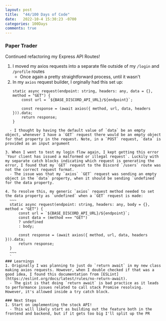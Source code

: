 ```yaml
---
layout: post
title:  "44/100 Days of Code"
date:   2022-10-4 15:30:23 -0700
categories: 100Days
comments: true
---
```


### Paper Trader

Continued refactoring my Express API Routes!

1. I moved my axios requests into a separate file outside of my `/login` and `/profile` routes
    - Once again a pretty straightforward process, until it wasn't
2. In my `axios` request builder, I orginally had this set up:
    ~~~
    static async request(endpoint: string, headers: any, data = {}, method = "GET") {
        const url = `${BASE_DISCORD_API_URL}/${endpoint}`;

        const response = (await axios({ method, url, data, headers })).data;
        return response;
    }
  ~~~
    - I thought by having the default value of `data` be an empty object, whenever I have a `GET` request there would be an empty object for that property in the request. Note, in a `POST` request, `data` is provided as an input argument 

3. When I went to test my login flow again, I kept getting this error `Your client has issued a malformed or illegal request`. Luckily with my separate catch blocks indicating which request is generating the error, I found that my `GET` request to the Discord `/users` route was not the correct request format.
    - The issue was that my `axios` `GET` request was sending an empty object in the `data` property, when it should be sending `undefined` for the data property.

4. To resolve this, my generic `axios` request method needed to set the data property as `undefined` when a `GET` request is made:
    ~~~
    static async request(endpoint: string, headers: any, body = {}, method = "GET") {
        const url = `${BASE_DISCORD_API_URL}/${endpoint}`;
        const data = (method === "GET")
        ? undefined
        : body;

        const response = (await axios({ method, url, data, headers })).data;
        return response;
    }
    ~~~
    `
### Learnings
1. Originally I was planning to just do `return await` in my new class making axios requests. However, when I double checked if that was a good idea, I found this documentation from [ESLint](https://eslint.org/docs/latest/rules/no-return-await).
    - The gist is that doing `return await` is bad practice as it leads to performance issues related to call stack Promise resolving. However, it's allowed inside a try catch block. 

### Next Steps
1. Start on implementing the stock API!
    - This will likely start as building out the feature both in the frontend and backend, but if it gets too big I'll split up the PR
